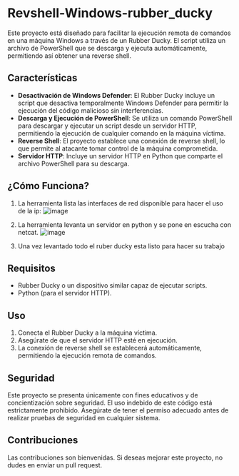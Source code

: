 # Revshell-Windows-rubber_ducky

Este proyecto está diseñado para facilitar la ejecución remota de comandos en una máquina Windows a través de un Rubber Ducky. El script utiliza un archivo de PowerShell que se descarga y ejecuta automáticamente, permitiendo así obtener una reverse shell.

## Características

- **Desactivación de Windows Defender**: El Rubber Ducky incluye un script que desactiva temporalmente Windows Defender para permitir la ejecución del código malicioso sin interferencias.
- **Descarga y Ejecución de PowerShell**: Se utiliza un comando PowerShell para descargar y ejecutar un script desde un servidor HTTP, permitiendo la ejecución de cualquier comando en la máquina víctima.
- **Reverse Shell**: El proyecto establece una conexión de reverse shell, lo que permite al atacante tomar control de la máquina comprometida.
- **Servidor HTTP**: Incluye un servidor HTTP en Python que comparte el archivo PowerShell para su descarga.

## ¿Cómo Funciona?

1. La herramienta lista las interfaces de red disponible para hacer el uso de la ip:
![image](https://github.com/user-attachments/assets/5a0f9689-2706-46c7-b7d9-35e2cea3a82b)

2. La herramienta levanta un servidor en python y se pone en escucha con netcat.
![image](https://github.com/user-attachments/assets/14480c85-b19a-4189-b9ad-6c7439deadaa)

3. Una vez levantado todo el ruber ducky esta listo para hacer su trabajo

## Requisitos

- Rubber Ducky o un dispositivo similar capaz de ejecutar scripts.
- Python (para el servidor HTTP).

## Uso

1. Conecta el Rubber Ducky a la máquina víctima.
2. Asegúrate de que el servidor HTTP esté en ejecución.
3. La conexión de reverse shell se establecerá automáticamente, permitiendo la ejecución remota de comandos.

## Seguridad

Este proyecto se presenta únicamente con fines educativos y de concientización sobre seguridad. El uso indebido de este código está estrictamente prohibido. Asegúrate de tener el permiso adecuado antes de realizar pruebas de seguridad en cualquier sistema.

## Contribuciones

Las contribuciones son bienvenidas. Si deseas mejorar este proyecto, no dudes en enviar un pull request.
